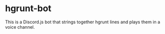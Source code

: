 # hgrunt-bot
This is a Discord.js bot that strings together hgrunt lines and plays them in a voice channel.
